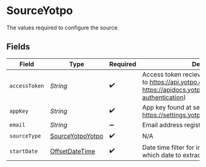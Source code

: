 # SourceYotpo

The values required to configure the source.


## Fields

| Field                                                                                                                                              | Type                                                                                                                                               | Required                                                                                                                                           | Description                                                                                                                                        | Example                                                                                                                                            |
| -------------------------------------------------------------------------------------------------------------------------------------------------- | -------------------------------------------------------------------------------------------------------------------------------------------------- | -------------------------------------------------------------------------------------------------------------------------------------------------- | -------------------------------------------------------------------------------------------------------------------------------------------------- | -------------------------------------------------------------------------------------------------------------------------------------------------- |
| `accessToken`                                                                                                                                      | *String*                                                                                                                                           | :heavy_check_mark:                                                                                                                                 | Access token recieved as a result of API call to https://api.yotpo.com/oauth/token (Ref- https://apidocs.yotpo.com/reference/yotpo-authentication) |                                                                                                                                                    |
| `appKey`                                                                                                                                           | *String*                                                                                                                                           | :heavy_check_mark:                                                                                                                                 | App key found at settings (Ref- https://settings.yotpo.com/#/general_settings)                                                                     |                                                                                                                                                    |
| `email`                                                                                                                                            | *String*                                                                                                                                           | :heavy_minus_sign:                                                                                                                                 | Email address registered with yotpo.                                                                                                               |                                                                                                                                                    |
| `sourceType`                                                                                                                                       | [SourceYotpoYotpo](../../models/shared/SourceYotpoYotpo.md)                                                                                        | :heavy_check_mark:                                                                                                                                 | N/A                                                                                                                                                |                                                                                                                                                    |
| `startDate`                                                                                                                                        | [OffsetDateTime](https://docs.oracle.com/javase/8/docs/api/java/time/OffsetDateTime.html)                                                          | :heavy_check_mark:                                                                                                                                 | Date time filter for incremental filter, Specify which date to extract from.                                                                       | 2022-03-01T00:00:00.000Z                                                                                                                           |